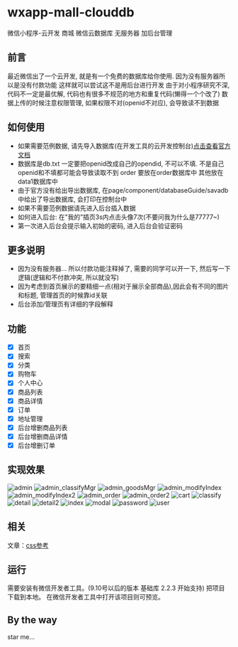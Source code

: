 # wxapp-mall-clouddb
微信小程序-云开发 商城 微信云数据库 无服务器 加后台管理

## 前言
最近微信出了一个云开发, 就是有一个免费的数据库给你使用.
因为没有服务器所以是没有付款功能
这样就可以尝试这不是用后台进行开发
由于对小程序研究不深, 代码不一定是最优解, 代码也有很多不规范的地方和重复代码(懒得一个个改了)
数据上传的时候注意权限管理, 如果权限不对(openid不对应), 会导致读不到数据
## 如何使用
+ 如果需要范例数据, 请先导入数据库(在开发工具的云开发控制台)[点击查看官方文档](https://developers.weixin.qq.com/miniprogram/dev/wxcloud/guide/database/import.html)
+ 数据库是db.txt 一定要把openid改成自己的opendid, 不可以不填. 不是自己openid和不填都可能会导致读取不到
  order 要放在order数据库中 其他放在data1数据库中
+ 由于官方没有给出导出数据库, 在page/component/databaseGuide/savadb中给出了导出数据库, 会打印在控制台中  
+ 如果不需要范例数据请先进入后台插入数据
+ 如何进入后台: 在"我的"插页3s内点击头像7次(不要问我为什么是77777~)
+ 第一次进入后台会提示输入初始的密码, 进入后台会验证密码
## 更多说明
+ 因为没有服务器...  所以付款功能注释掉了, 需要的同学可以开一下, 然后写一下逻辑(逻辑和不付款冲突, 所以就没写)
+ 因为考虑到首页展示的要精细一点(相对于展示全部商品),因此会有不同的图片和标题, 管理首页的时候靠id关联 
+ 后台添加/管理页有详细的字段解释
## 功能
- [x] 首页
- [x] 搜索
- [x] 分类
- [x] 购物车
- [x] 个人中心
- [x] 商品列表
- [x] 商品详情
- [x] 订单
- [x] 地址管理
- [x] 后台增删商品列表
- [x] 后台增删商品详情
- [x] 后台增删订单

## 实现效果
![admin](http://pzx521521.github.io/pic/wxmailclouddb/admin.jpg) 
![admin_classifyMgr](http://pzx521521.github.io/pic/wxmailclouddb/admin_classifyMgr.jpg) 
![admin_goodsMgr](http://pzx521521.github.io/pic/wxmailclouddb/admin_goodsMgr.jpg) 
![admin_modifyIndex](http://pzx521521.github.io/pic/wxmailclouddb/admin_modifyIndex.jpg) 
![admin_modifyIndex2](http://pzx521521.github.io/pic/wxmailclouddb/admin_modifyIndex2.jpg) 
![admin_order](http://pzx521521.github.io/pic/wxmailclouddb/admin_order.jpg) 
![admin_order2](http://pzx521521.github.io/pic/wxmailclouddb/admin_order2.jpg) 
![cart](http://pzx521521.github.io/pic/wxmailclouddb/cart.jpg) 
![classify](http://pzx521521.github.io/pic/wxmailclouddb/classify.jpg) 
![detail](http://pzx521521.github.io/pic/wxmailclouddb/detail.jpg) 
![detail2](http://pzx521521.github.io/pic/wxmailclouddb/detail2.jpg) 
![index](http://pzx521521.github.io/pic/wxmailclouddb/index.jpg) 
![modal](http://pzx521521.github.io/pic/wxmailclouddb/modal.jpg) 
![password](http://pzx521521.github.io/pic/wxmailclouddb/password.jpg) 
![user](http://pzx521521.github.io/pic/wxmailclouddb/user.jpg) 

## 相关
文章：[css参考](https://github.com/lin-xin/wxapp-mall)

## 运行
需要安装有微信开发者工具。(9.10号以后的版本 基础库 2.2.3 开始支持)
把项目下载到本地。
在微信开发者工具中打开该项目则可预览。
## By the way
star me...